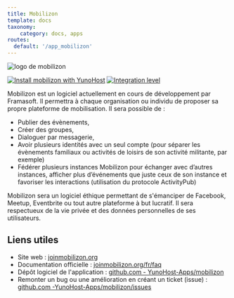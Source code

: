 ```yaml
---
title: Mobilizon
template: docs
taxonomy:
    category: docs, apps
routes:
  default: '/app_mobilizon'
---
```


![logo de mobilizon](image://mobilizon_logo.svg?resize=,80)

[![Install mobilizon with YunoHost](https://install-app.yunohost.org/install-with-yunohost.png)](https://install-app.yunohost.org/?app=mobilizon) [![Integration level](https://dash.yunohost.org/integration/mobilizon.svg)](https://dash.yunohost.org/appci/app/mobilizon)


Mobilizon est un logiciel actuellement en cours de développement par Framasoft. Il permettra à chaque organisation ou individu de proposer sa propre plateforme de mobilisation.
Il sera possible de :

* Publier des évènements,
* Créer des groupes,
* Dialoguer par messagerie,
* Avoir plusieurs identités avec un seul compte (pour séparer les évènements familiaux ou activités de loisirs de son activité militante, par exemple)
* Fédérer plusieurs instances Mobilizon pour échanger avec d’autres instances, afficher plus d’événements que juste ceux de son instance et favoriser les interactions (utilisation du protocole ActivityPub)

Mobilizon sera un logiciel éthique permettant de s'émanciper de Facebook, Meetup, Eventbrite ou tout autre plateforme à but lucratif. Il sera respectueux de la vie privée et des données personnelles de ses utilisateurs.

## Liens utiles

+ Site web : [joinmobilizon.org](https://joinmobilizon.org)
+ Documentation officielle : [joinmobilizon.org/fr/faq](https://joinmobilizon.org/fr/faq)
+ Dépôt logiciel de l'application : [github.com - YunoHost-Apps/mobilizon](https://github.com/YunoHost-Apps/mobilizon_ynh)
+ Remonter un bug ou une amélioration en créant un ticket (issue) : [github.com -YunoHost-Apps/mobilizon/issues](https://github.com/YunoHost-Apps/mobilizon_ynh/issues)
